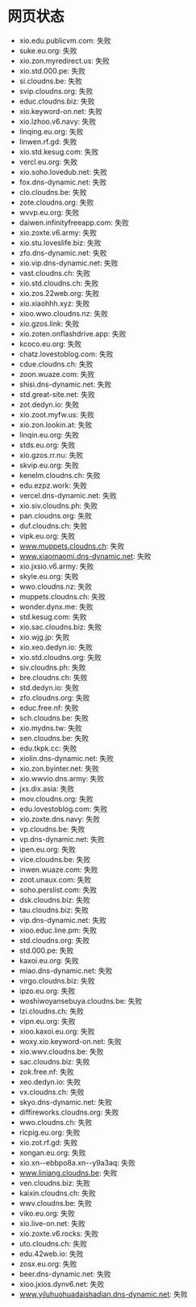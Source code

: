 # 网页状态
- xio.edu.publicvm.com: 失败
- suke.eu.org: 失败
- xio.zon.myredirect.us: 失败
- xio.std.000.pe: 失败
- si.cloudns.be: 失败
- svip.cloudns.org: 失败
- educ.cloudns.biz: 失败
- xio.keyword-on.net: 失败
- xio.lzhoo.v6.navy: 失败
- linqing.eu.org: 失败
- linwen.rf.gd: 失败
- xio.std.kesug.com: 失败
- vercl.eu.org: 失败
- xio.soho.lovedub.net: 失败
- fox.dns-dynamic.net: 失败
- clo.cloudns.be: 失败
- zote.cloudns.org: 失败
- wvvp.eu.org: 失败
- daiwen.infinityfreeapp.com: 失败
- xio.zoxte.v6.army: 失败
- xio.stu.loveslife.biz: 失败
- zfo.dns-dynamic.net: 失败
- xio.vip.dns-dynamic.net: 失败
- vast.cloudns.ch: 失败
- xio.std.cloudns.ch: 失败
- xio.zos.22web.org: 失败
- xio.xiaohhh.xyz: 失败
- xioo.wwo.cloudns.nz: 失败
- xio.gzos.link: 失败
- xio.zoten.onflashdrive.app: 失败
- kcoco.eu.org: 失败
- chatz.lovestoblog.com: 失败
- cdue.cloudns.ch: 失败
- zoon.wuaze.com: 失败
- shisi.dns-dynamic.net: 失败
- std.great-site.net: 失败
- zot.dedyn.io: 失败
- xio.zoot.myfw.us: 失败
- xio.zon.lookin.at: 失败
- linqin.eu.org: 失败
- stds.eu.org: 失败
- xio.gzos.rr.nu: 失败
- skvip.eu.org: 失败
- kenelm.cloudns.ch: 失败
- edu.ezpz.work: 失败
- vercel.dns-dynamic.net: 失败
- xio.siv.cloudns.ph: 失败
- pan.cloudns.org: 失败
- duf.cloudns.ch: 失败
- vipk.eu.org: 失败
- www.muppets.cloudns.ch: 失败
- www.xiaomaomi.dns-dynamic.net: 失败
- xio.jxsio.v6.army: 失败
- skyle.eu.org: 失败
- wwo.cloudns.nz: 失败
- muppets.cloudns.ch: 失败
- wonder.dynx.me: 失败
- std.kesug.com: 失败
- xio.sac.cloudns.biz: 失败
- xio.wjg.jp: 失败
- xio.xeo.dedyn.io: 失败
- xio.std.cloudns.org: 失败
- siv.cloudns.ph: 失败
- bre.cloudns.ch: 失败
- std.dedyn.io: 失败
- zfo.cloudns.org: 失败
- educ.free.nf: 失败
- sch.cloudns.be: 失败
- xio.mydns.tw: 失败
- sen.cloudns.be: 失败
- edu.tkpk.cc: 失败
- xiolin.dns-dynamic.net: 失败
- xio.zon.byinter.net: 失败
- xio.wwvio.dns.army: 失败
- jxs.dix.asia: 失败
- mov.cloudns.org: 失败
- edu.lovestoblog.com: 失败
- xio.zoxte.dns.navy: 失败
- vp.cloudns.be: 失败
- vp.dns-dynamic.net: 失败
- ipen.eu.org: 失败
- vice.cloudns.be: 失败
- inwen.wuaze.com: 失败
- zoot.unaux.com: 失败
- soho.perslist.com: 失败
- dsk.cloudns.biz: 失败
- tau.cloudns.biz: 失败
- vip.dns-dynamic.net: 失败
- xioo.educ.line.pm: 失败
- std.cloudns.org: 失败
- std.000.pe: 失败
- kaxoi.eu.org: 失败
- miao.dns-dynamic.net: 失败
- virgo.cloudns.biz: 失败
- ipzo.eu.org: 失败
- woshiwoyansebuya.cloudns.be: 失败
- lzi.cloudns.ch: 失败
- vipn.eu.org: 失败
- xioo.kaxoi.eu.org: 失败
- woxy.xio.keyword-on.net: 失败
- xio.wwv.cloudns.be: 失败
- sac.cloudns.biz: 失败
- zok.free.nf: 失败
- xeo.dedyn.io: 失败
- vx.cloudns.ch: 失败
- skyo.dns-dynamic.net: 失败
- diffireworks.cloudns.org: 失败
- wwo.cloudns.ch: 失败
- ricpig.eu.org: 失败
- xio.zot.rf.gd: 失败
- xongan.eu.org: 失败
- xio.xn--ebbpo8a.xn--y9a3aq: 失败
- www.liniang.cloudns.be: 失败
- ven.cloudns.biz: 失败
- kaixin.cloudns.ch: 失败
- wwv.cloudns.be: 失败
- viko.eu.org: 失败
- xio.live-on.net: 失败
- xio.zoxte.v6.rocks: 失败
- uto.cloudns.ch: 失败
- edu.42web.io: 失败
- zosx.eu.org: 失败
- beer.dns-dynamic.net: 失败
- xioo.jxios.dynv6.net: 失败
- www.yiluhuohuadaishadian.dns-dynamic.net: 失败
